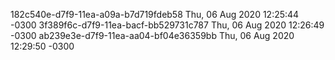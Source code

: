 182c540e-d7f9-11ea-a09a-b7d719fdeb58 Thu, 06 Aug 2020 12:25:44 -0300
3f389f6c-d7f9-11ea-bacf-bb529731c787 Thu, 06 Aug 2020 12:26:49 -0300
ab239e3e-d7f9-11ea-aa04-bf04e36359bb Thu, 06 Aug 2020 12:29:50 -0300

